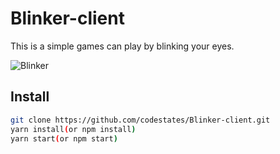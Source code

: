 # Blinker-client

This is a simple games can play by blinking your eyes.

![Blinker](https://codestates-blinker.ml/)

## Install

```bash
git clone https://github.com/codestates/Blinker-client.git
yarn install(or npm install)
yarn start(or npm start)
```



